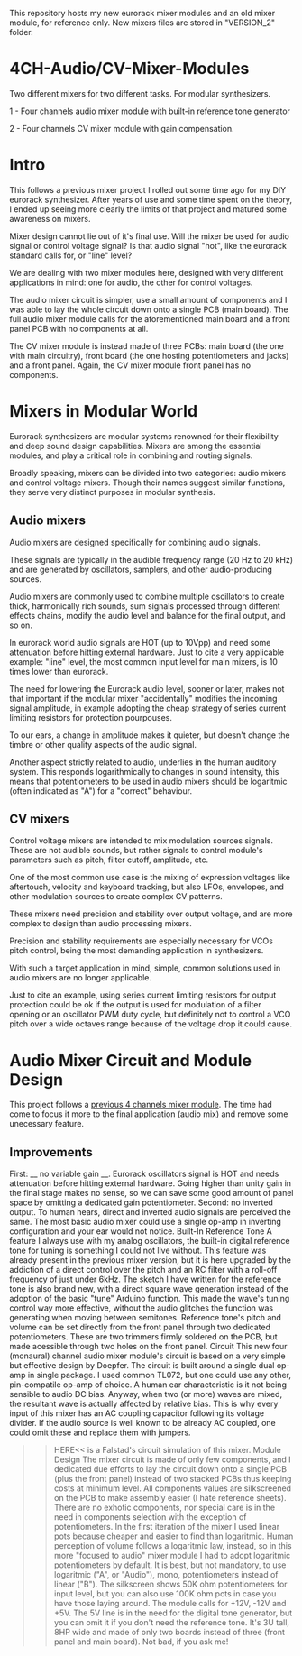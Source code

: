 This repository hosts my new eurorack mixer modules and an old mixer module, for reference only. New mixers files are stored in "VERSION_2" folder.

# 4CH-Audio/CV-Mixer-Modules
Two different mixers for two different tasks. For modular synthesizers.

1 - Four channels audio mixer module with built-in reference tone generator

2 - Four channels CV mixer module with gain compensation.

# Intro
This follows a previous mixer project I rolled out some time ago for my DIY eurorack synthesizer. 
After years of use and some time spent on the theory, I ended up seeing more clearly the limits of that project and matured some awareness on mixers.

Mixer design cannot lie out of it's final use. Will the mixer be used for audio signal or control voltage signal? Is that audio signal "hot", like the eurorack standard calls for, or "line" level?

We are dealing with two mixer modules here, designed with very different applications in mind: one for audio, the other for control voltages.

The audio mixer circuit is simpler, use a small amount of components and I was able to lay the whole circuit down onto a single PCB (main board).
The full audio mixer module calls for the aforementioned main board and a front panel PCB with no components at all.

The CV mixer module is instead made of three PCBs: main board (the one with main circuitry), front board (the one hosting potentiometers and jacks) and a front panel.
Again, the CV mixer module front panel has no components.

# Mixers in Modular World
Eurorack synthesizers are modular systems renowned for their flexibility and deep sound design capabilities. Mixers are among the essential modules, and play a critical role in combining and routing signals.

Broadly speaking, mixers can be divided into two categories: audio mixers and control voltage mixers. Though their names suggest similar functions, they serve very distinct purposes in modular synthesis.

## Audio mixers
Audio mixers are designed specifically for combining audio signals. 

These signals are typically in the audible frequency range (20 Hz to 20 kHz) and are generated by oscillators, samplers, and other audio-producing sources.

Audio mixers are commonly used to combine multiple oscillators to create thick, harmonically rich sounds, sum signals processed through different effects chains, modify the audio level and balance for the final output, and so on.

In eurorack world audio signals are HOT (up to 10Vpp) and need some attenuation before hitting external hardware. Just to cite a very applicable example: "line" level, the most common input level for main mixers, is 10 times lower than eurorack.

The need for lowering the Eurorack audio level, sooner or later, makes not that important if the modular mixer "accidentally" modifies the incoming signal amplitude, in example adopting the cheap strategy of series current limiting resistors for protection pourpouses.

To our ears, a change in amplitude makes it quieter, but doesn't change the timbre or other quality aspects of the audio signal.

Another aspect strictly related to audio, underlies in the human auditory system. This responds logarithmically to changes in sound intensity, this means that potentiometers to be used in audio mixers should be logaritmic (often indicated as "A") for a "correct" behaviour.

## CV mixers
Control voltage mixers are intended to mix modulation sources signals. These are not audible sounds, but rather signals to control module's parameters such as pitch, filter cutoff, amplitude, etc.

One of the most common use case is the mixing of expression voltages like aftertouch, velocity and keyboard tracking, but also LFOs, envelopes, and other modulation sources to create complex CV patterns.

These mixers need precision and stability over output voltage, and are more complex to design than audio processing mixers.

Precision and stability requirements are especially necessary for VCOs pitch control, being the most demanding application in synthesizers.

With such a target application in mind, simple, common solutions used in audio mixers are no longer applicable.

Just to cite an example, using series current limiting resistors for output protection could be ok if the output is used for modulation of a filter opening or an oscillator PWM duty cycle, but definitely not to control a VCO pitch over a wide octaves range because of the voltage drop it could cause.

# Audio Mixer Circuit and Module Design
This project follows a [previous 4 channels mixer module](https://www.instructables.com/4-Channels-Mixer-Module-With-A440-Reference-Genera/). The time had come to focus it more to the final application (audio mix) and remove some unecessary feature.

## Improvements
First: __ no variable gain __. Eurorack oscillators signal is HOT and needs attenuation before hitting external hardware. Going higher than unity gain in the final stage makes no sense, so we can save some good amount of panel space by omitting a dedicated gain potentiometer.
Second: no inverted output. To human hears, direct and inverted audio signals are perceived the same. The most basic audio mixer could use a single op-amp in inverting configuration and your ear would not notice.
Built-In Reference Tone
A feature I always use with my analog oscillators, the built-in digital reference tone for tuning is something I could not live without.
This feature was already present in the previous mixer version, but it is here upgraded by the addiction of a direct control over the pitch and an RC filter with a roll-off frequency of just under 6kHz.
The sketch I have written for the reference tone is also brand new, with a direct square wave generation instead of the adoption of the basic "tune" Arduino function. This made the wave's tuning control way more effective, without the audio glitches the function was generating when moving between semitones.
Reference tone's pitch and volume can be set directly from the front panel through two dedicated potentiometers. These are two trimmers firmly soldered on the PCB, but made acessible through two holes on the front panel.
Circuit
This new four (monaural) channel audio mixer module's circuit is based on a very simple but effective design by Doepfer.
The circuit is built around a single dual op-amp in single package. I used common TL072, but one could use any other, pin-compatile op-amp of choice.
A human ear characteristic is it not being sensible to audio DC bias. Anyway, when two (or more) waves are mixed, the resultant wave is actually affected by relative bias. This is why every input of this mixer has an AC coupling capacitor following its voltage divider.
If the audio source is well known to be already AC coupled, one could omit these and replace them with jumpers.
>>HERE<< is a Falstad's circuit simulation of this mixer.
Module Design
The mixer circuit is made of only few components, and I dedicated due efforts to lay the circuit down onto a single PCB (plus the front panel) instead of two stacked PCBs thus keeping costs at minimum level.
All components values are silkscreened on the PCB to make assembly easier (I hate reference sheets).
There are no exhotic components, nor special care is in the need in components selection with the exception of potentiometers.
In the first iteration of the mixer I used linear pots because cheaper and easier to find than logaritmic. Human perception of volume follows a logaritmic law, instead, so in this more "focused to audio" mixer module I had to adopt  logaritmic potentiometers by default. It is best, but not mandatory, to use logaritmic ("A", or "Audio"), mono, potentiometers instead of linear ("B").
The silkscreen shows 50K ohm potentiometers for input level, but you can also use 100K ohm pots in case you have those laying around.
The module calls for +12V, -12V and +5V. The 5V line is in the need for the digital tone generator, but you can omit it if you don't need the reference tone.
It's 3U tall, 8HP wide and made of only two boards instead of three (front panel and main board).
Not bad, if you ask me!






